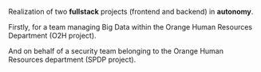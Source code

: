 Realization of two **fullstack** projects (frontend and backend) in **autonomy**.

Firstly, for a team managing Big Data within the Orange Human Resources Department (O2H project).

And on behalf of a security team belonging to the Orange Human Resources department (SPDP project).
